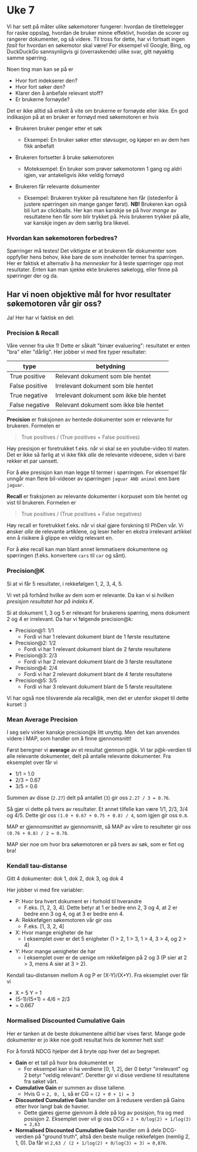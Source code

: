 # Uke 7

Vi har sett på måter ulike søkemotorer fungerer: hvordan de tilrettelegger for raske oppslag, hvordan de bruker minne effektivt, hvordan de scorer og rangerer dokumenter, og så videre. Til tross for dette, har vi fortsatt ingen _fasit_ for hvordan en søkemotor skal være! For eksempel vil Google, Bing, og DuckDuckGo sannsynligvis gi (overraskende) ulike svar, gitt nøyaktig samme spørring.

Noen ting man kan se på er

- Hvor fort indekserer den?
- Hvor fort søker den?
- Klarer den å anbefale relevant stoff?
- Er brukerne fornøyde?

Det er ikke alltid så enkelt å vite om brukerne er fornøyde eller ikke. En god indikasjon på at en bruker er fornøyd med søkemotoren er hvis

- Brukeren bruker penger etter et søk
  - Eksempel: En bruker søker etter støvsuger, og kjøper en av dem hen fikk anbefalt
- Brukeren fortsetter å bruke søkemotoren
  - Moteksempel: En bruker som prøver søkemotoren 1 gang og aldri igjen, var antakeligvis ikke veldig fornøyd
- Brukeren får relevante dokumenter

  - Eksempel: Brukeren trykker på resultatene hen får (istedenfor å justere spørringen sin mange ganger først). **NB!** Brukeren kan også bli lurt av clickbaits. Her kan man kanskje se på _hvor mange_ av resultatene hen får som blir trykket på. Hvis brukeren trykker på alle, var kanskje ingen av dem særlig bra likevel.

### Hvordan kan søkemotoren forbedres?

Spørringer må testes! Det viktigste er at brukeren får dokumenter som oppfyller hens behov, ikke bare de som inneholder termer fra spørringen. Her er faktisk et alternativ å ha _mennesker_ for å teste spørringer opp mot resultater. Enten kan man sjekke ekte brukeres søkelogg, eller finne på spørringer der og da.

## Har vi noen objektive mål for hvor resultater søkemotoren vår gir oss?

Ja! Her har vi faktisk en del:

### Precision & Recall

Våre venner fra uke 1! Dette er såkalt "binær evaluering": resultatet er enten "bra" eller "dårlig". Her jobber vi med fire typer resultater:

| type           | betydning                               |
| -------------- | --------------------------------------- |
| True positive  | Relevant dokument som ble hentet        |
| False positive | Irrelevant dokument som ble hentet      |
| True negative  | Irrelevant dokument som ikke ble hentet |
| False negative | Relevant dokument som ikke ble hentet   |

**Precision** er fraksjonen av hentede dokumenter som er relevante for brukeren. Formelen er

> True positives / (True positives + False positives)

Høy presisjon er foretrukket f.eks. når vi skal se en youtube-video til maten. Det er ikke så farlig at vi ikke fikk _alle_ de relevante videoene, siden vi bare rekker et par uansett.

For å øke presisjon kan man legge til termer i spørringen. For eksempel får unngår man flere bil-videoer av spørringen `jaguar AND animal` enn bare `jaguar`.

**Recall** er fraksjonen av relevante dokumenter i korpuset som ble hentet og vist til brukeren. Formelen er

> True positives / (True positives + False negatives)

Høy recall er foretrukket f.eks. når vi skal gjøre forskning til PhDen vår. Vi ønsker _alle_ de relevante artiklene, og leser heller en ekstra irrelevant artikkel enn å risikere å glippe en veldig relevant en.

For å øke recall kan man blant annet lemmatisere dokumentene og spørringen (f.eks. konvertere `cars` til `car` og sånt).

### Precision@K

Si at vi får 5 resultater, i rekkefølgen 1, 2, 3, 4, 5.

Vi vet på forhånd hvilke av dem som er relevante. Da kan vi si _hvilken presisjon resultatet har på indeks K_.

Si at dokument 1, 3 og 5 er relevant for brukerens spørring, mens dokument 2 og 4 er irrelevant. Da har vi følgende precision@k:

- Precision@1: 1/1
  - Fordi vi har 1 relevant dokument blant de 1 første resultatene
- Precision@2: 1/2
  - Fordi vi har 1 relevant dokument blant de 2 første resultatene
- Precision@3: 2/3
  - Fordi vi har 2 relevant dokument blant de 3 første resultatene
- Precision@4: 2/4
  - Fordi vi har 2 relevant dokument blant de 4 første resultatene
- Precision@5: 3/5
  - Fordi vi har 3 relevant dokument blant de 5 første resultatene

Vi har også noe tilsvarende ala recall@k, men det er utenfor skopet til dette kurset :)

### Mean Average Precision

I seg selv virker kanskje precision@k litt unyttig. Men det kan anvendes videre i MAP, som handler om å finne gjennomsnitt!

Først beregner vi **average** av et resultat gjennom p@k. Vi tar p@k-verdien til alle relevante dokumenter, delt på antalle relevante dokumenter. Fra eksemplet over får vi

- 1/1 = 1.0
- 2/3 = 0.67
- 3/5 = 0.6

Summen av disse (`2.27`) delt på antallet (`3`) gir oss `2.27 / 3 = 0.76`.

Så gjør vi dette på tvers av resultater. Et annet tilfelle kan være 1/1, 2/3, 3/4 og 4/5. Dette gir oss `(1.0 + 0.67 + 0.75 + 0.8) / 4`, som igjen gir oss `0.8`.

MAP er gjennomsnittet av gjennomsnitt, så MAP av våre to resulteter gir oss `(0.76 + 0.8) / 2 = 0.78`.

MAP sier noe om hvor bra søkemotoren er på tvers av søk, som er fint og bra!


### Kendall tau-distanse

Gitt 4 dokumenter: dok 1, dok 2, dok 3, og dok 4

Her jobber vi med fire variabler:

- P: Hvor bra hvert dokument er i forhold til hverandre
  - F.eks. [1, 2, 3, 4]. Dette betyr at 1 er bedre enn 2, 3 og 4, at 2 er bedre enn 3 og 4, og at 3 er bedre enn 4.
- A: Rekkefølgen søkemotoren vår gir oss
  - F.eks. [1, 3, 2, 4]
- X: Hvor mange enigheter de har
  - I eksemplet over er det 5 enigheter (1 > 2, 1 > 3, 1 > 4, 3 > 4, og 2 > 4)
- Y: Hvor mange uenigheter de har
  - I eksemplet over er de uenige om rekkefølgen på 2 og 3 (P sier at 2 > 3, mens A sier at 3 > 2).

Kendall tau-distansen mellom A og P er (X-Y)/(X+Y). Fra eksemplet over får vi

- X = 5 Y = 1
- (5-1)/(5+1) = 4/6 = 2/3
- = 0.667


### Normalised Discounted Cumulative Gain

Her er tanken at de beste dokumentene alltid bør vises først. Mange gode dokumenter er jo ikke noe godt resultat hvis de kommer helt sist!

For å forstå NDCG hjelper det å bryte opp hver del av begrepet.

- **Gain** er et tall på hvor bra dokumentet er
  - For eksempel kan vi ha verdiene [0, 1, 2], der 0 betyr "irrelevant" og 2 betyr "veldig relevant". Deretter gir vi disse verdiene til resultatene fra søket vårt.
- **Cumulative Gain** er summen av disse tallene.
  - Hvis G = `2, 0, 1`, så er CG = `(2 + 0 + 1) = 3`
- **Discounted Cumulative Gain** handler om å redusere verdien på Gains etter hvor langt bak de havner.
  - Dette gjøres gjerne gjennom å dele på log av posisjon, fra og med posisjon 2. Eksemplet over vil gi oss DCG = `2 + 0/log(2) + 1/log(3) = 2,63`
- **Normalised Discounted Cumulative Gain** handler om å dele DCG-verdien på "ground truth", altså den beste mulige rekkefølgen (nemlig 2, 1, 0). Da får vi `2,63 / (2 + 1/log(2) + 0/log(3) = 3) = 0,876`.
